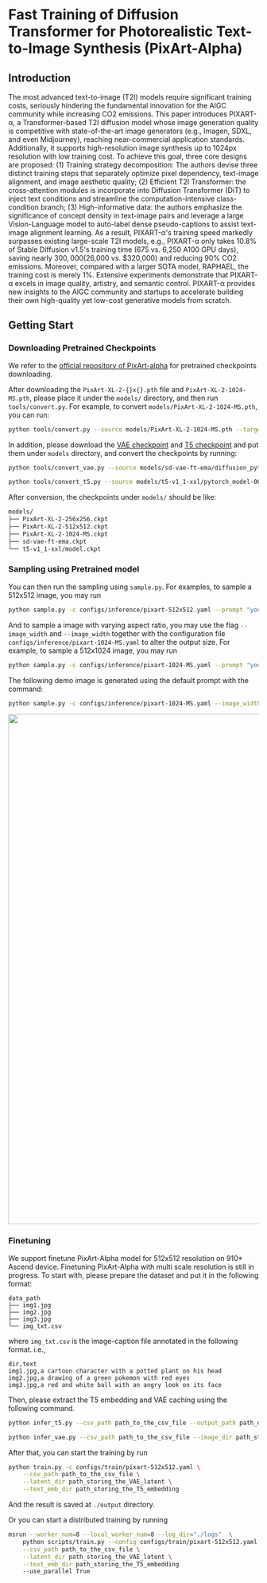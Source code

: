 # Fast Training of Diffusion Transformer for Photorealistic Text-to-Image Synthesis (PixArt-Alpha)

## Introduction

The most advanced text-to-image (T2I) models require significant training costs, seriously hindering the fundamental innovation for the AIGC community while increasing CO2 emissions. This paper introduces PIXART-α, a Transformer-based T2I diffusion model whose image generation quality is competitive with state-of-the-art image generators (e.g., Imagen, SDXL, and even Midjourney), reaching near-commercial application standards. Additionally, it supports high-resolution image synthesis up to 1024px resolution with low training cost. To achieve this goal, three core designs are proposed: (1) Training strategy decomposition: The authors devise three distinct training steps that separately optimize pixel dependency, text-image alignment, and image aesthetic quality; (2) Efficient T2I Transformer: the cross-attention modules is incorporate into Diffusion Transformer (DiT) to inject text conditions and streamline the computation-intensive class-condition branch; (3) High-informative data: the authors emphasize the significance of concept density in text-image pairs and leverage a large Vision-Language model to auto-label dense pseudo-captions to assist text-image alignment learning. As a result, PIXART-α's training speed markedly surpasses existing large-scale T2I models, e.g., PIXART-α only takes 10.8% of Stable Diffusion v1.5's training time (675 vs. 6,250 A100 GPU days), saving nearly $300,000 ($26,000 vs. $320,000) and reducing 90% CO2 emissions. Moreover, compared with a larger SOTA model, RAPHAEL, the training cost is merely 1%. Extensive experiments demonstrate that PIXART-α excels in image quality, artistry, and semantic control. PIXART-α provides new insights to the AIGC community and startups to accelerate building their own high-quality yet low-cost generative models from scratch.

## Getting Start

### Downloading Pretrained Checkpoints

We refer to the [official repository of PixArt-alpha](https://github.com/PixArt-alpha/PixArt-alpha) for pretrained checkpoints downloading.

After downloading the `PixArt-XL-2-{}x{}.pth` file and `PixArt-XL-2-1024-MS.pth`, please place it under the `models/` directory, and then run `tools/convert.py`. For example, to convert `models/PixArt-XL-2-1024-MS.pth`, you can run:

```bash
python tools/convert.py --source models/PixArt-XL-2-1024-MS.pth --target models/PixArt-XL-2-1024-MS.ckpt
```

In addition, please download the [VAE checkpoint](https://huggingface.co/PixArt-alpha/PixArt-alpha/tree/main/sd-vae-ft-ema) and [T5 checkpoint](https://huggingface.co/PixArt-alpha/PixArt-alpha/tree/main/t5-v1_1-xxl) and put them under `models` directory, and convert the checkpoints by running:

```bash
python tools/convert_vae.py --source models/sd-vae-ft-ema/diffusion_pytorch_model.bin --target models/sd-vae-ft-ema.ckpt
```

```bash
python tools/convert_t5.py --source models/t5-v1_1-xxl/pytorch_model-00001-of-00002.bin models/t5-v1_1-xxl/pytorch_model-00002-of-00002.bin --target models/t5-v1_1-xxl/model.ckpt
```

After conversion, the checkpoints under `models/` should be like:
```bash
models/
├── PixArt-XL-2-256x256.ckpt
├── PixArt-XL-2-512x512.ckpt
├── PixArt-XL-2-1024-MS.ckpt
├── sd-vae-ft-ema.ckpt
└── t5-v1_1-xxl/model.ckpt
```

### Sampling using Pretrained model

You can then run the sampling using `sample.py`. For examples, to sample a 512x512 image, you may run

```bash
python sample.py -c configs/inference/pixart-512x512.yaml --prompt "your magic prompt"
```

And to sample a image with varying aspect ratio, you may use the flag `--image_width` and `--image_width` together with the configuration file `configs/inference/pixart-1024-MS.yaml` to alter the output size. For example, to sample a 512x1024 image, you may run

```bash
python sample.py -c configs/inference/pixart-1024-MS.yaml --prompt "your magic prompt" --image_width 1024 --image_height 512
```

The following demo image is generated using the default prompt with the command:

```bash
python sample.py -c configs/inference/pixart-1024-MS.yaml --image_width 1024 --image_height 512 --seed 0
```
<p align="center"><img width="1024" src="https://github.com/zhtmike/mindone/assets/8342575/741e7a0a-11ab-4377-a8cd-77e689353c1f"/>


### Finetuning

We support finetune PixArt-Alpha model for 512x512 resolution on 910* Ascend device. Finetuning PixArt-Alpha with multi scale resolution is still in progress. To start with, please prepare the dataset and put it in the following format:

```text
data_path
├── img1.jpg
├── img2.jpg
├── img3.jpg
└── img_txt.csv
```

where `img_txt.csv` is the image-caption file annotated in the following format. i.e.,

```text
dir,text
img1.jpg,a cartoon character with a potted plant on his head
img2.jpg,a drawing of a green pokemon with red eyes
img3.jpg,a red and white ball with an angry look on its face
```

Then, please extract the T5 embedding and VAE caching using the following command.

```bash
python infer_t5.py --csv_path path_to_the_csv_file --output_path path_of_the_output_directory
```

```bash
python infer_vae.py --csv_path path_to_the_csv_file --image_dir path_storing_image_files --output_path path_of_the_output_directory
```

After that, you can start the training by run

```bash
python train.py -c configs/train/pixart-512x512.yaml \
    --csv_path path_to_the_csv_file \
    --latent_dir path_storing_the_VAE_latent \
    --text_emb_dir path_storing_the_T5_embedding
```

And the result is saved at `./output` directory.

Or you can start a distributed training by running

```bash
msrun --worker_num=8 --local_worker_num=8 --log_dir="./logs"  \
    python scripts/train.py --config configs/train/pixart-512x512.yaml \
    --csv_path path_to_the_csv_file \
    --latent_dir path_storing_the_VAE_latent \
    --text_emb_dir path_storing_the_T5_embedding
    --use_parallel True
```

